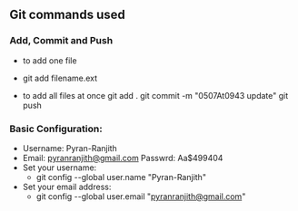 ## Git commands used
### Add, Commit and Push
- to add one file
- git add filename.ext 

- to add all files at once
git add . 
git commit -m "0507At0943 update" 
git push 

### Basic Configuration:
- Username: Pyran-Ranjith 
- Email: pyranranjith@gmail.com  Passwrd: Aa$499404
- Set your username:
    - git config --global user.name "Pyran-Ranjith"
- Set your email address:
    - git config --global user.email "pyranranjith@gmail.com"
